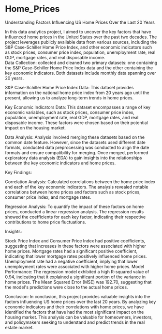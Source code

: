 # Home_Prices
Understanding Factors Influencing US Home Prices Over the Last 20 Years<br>

In this data analytics project, I aimed to uncover the key factors that have influenced home prices in the United States over the past two decades. The project leverages publicly available data from various sources, including the S&P Case-Schiller Home Price Index, and other economic indicators such as stock prices, consumer price index, population, unemployment rate, real GDP, mortgage rates, and real disposable income.<br>
Data Collection:
collected and cleaned two primary datasets: one containing the S&P Case-Schiller Home Price Index data and the other containing the key economic indicators. Both datasets include monthly data spanning over 20 years.

S&P Case-Schiller Home Price Index Data: This dataset provides information on the national home price index from 20 years ago until the present, allowing us to analyze long-term trends in home prices.

Key Economic Indicators Data: This dataset encompasses a range of key economic variables, such as stock prices, consumer price index, population, unemployment rate, real GDP, mortgage rates, and real disposable income. These factors were chosen based on their potential impact on the housing market.

Data Analysis:
Analysis involved merging these datasets based on the common date feature. However, since the datasets used different date formats, conducted data preprocessing was conducted to align the date formats and ensure compatibility for merging. Once merged, performed exploratory data analysis (EDA) to gain insights into the relationships between the key economic indicators and home prices.

Key Findings:

Correlation Analysis: Calculated correlations between the home price index and each of the key economic indicators. The analysis revealed notable correlations between home prices and factors such as stock prices, consumer price index, and mortgage rates.

Regression Analysis: To quantify the impact of these factors on home prices, conducted a linear regression analysis. The regression results showed the coefficients for each key factor, indicating their respective contributions to home price fluctuations.

Insights:

Stock Price Index and Consumer Price Index had positive coefficients, suggesting that increases in these factors were associated with higher home prices.
Mortgage rates had a significant positive coefficient, indicating that lower mortgage rates positively influenced home prices.
Unemployment rate had a negative coefficient, implying that lower unemployment rates were associated with higher home prices.
Model Performance:
The regression model exhibited a high R-squared value of 0.94, indicating that it explained a significant portion of the variance in home prices. The Mean Squared Error (MSE) was 192.70, suggesting that the model's predictions were close to the actual home prices.

Conclusion:
In conclusion, this project provides valuable insights into the factors influencing US home prices over the last 20 years. By analyzing key economic indicators and their correlations with home prices, we have identified the factors that have had the most significant impact on the housing market. This analysis can be valuable for homeowners, investors, and policymakers seeking to understand and predict trends in the real estate market.
